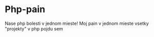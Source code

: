 # Php-pain
Nase php bolesti v jednom mieste!
Moj pain v jednom mieste
vsetky "projekty" v php pojdu sem

